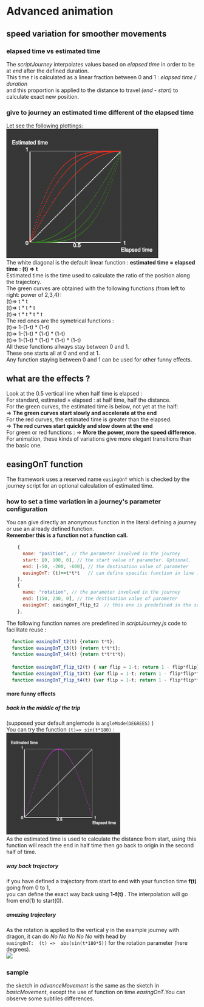 # Advanced animation
## speed variation for smoother movements 
### elapsed time vs estimated time 
The *scriptJourney* interpolates values based on *elapsed time* in order to be at *end* after the defined duration.  
This time *t* is calculated as a linear fraction between 0 and 1 : *elapsed time / duration*  
and this proportion is applied to the distance to travel *(end - start)* to calculate exact new position. 
### give to journey an estimated time different of the elapsed time 
Let see the following plottings:   
<img src = "../img/forDoc/sevenPlots.png" width = 400></img>   
The white diagonal is the default linear function : **estimated time = elapsed time** :  **(t) => t**  
Estimated time is the time used to calculate the ratio of the position along the trajectory.    
The green curves are obtained with the following functions (from left to right: power of 2,3,4):    
(t)=> t * t   
(t)=> t * t * t   
(t)=> t * t * t * t   
The red ones are the symetrical functions :   
(t)=> 1-(1-t) * (1-t)   
(t)=> 1-(1-t) * (1-t) * (1-t)   
(t)=> 1-(1-t) * (1-t) * (1-t) * (1-t)   
All these functions allways stay between 0 and 1.   
These one starts all at 0 and end at 1.   
Any function staying between 0 and 1 can be used for other funny effects.    

## what are the effects ? 
Look at the 0.5 vertical line when half time is elapsed :  
For standard, estimated = elapsed : at half time, half the distance.    
For the green curves, the estimated time is below, not yet at the half:   
=> **The green curves start slowly and accelerate at the end**  
For the red curves, the estimated time is greater than the elapsed.   
=> **The red curves start quickly and slow down at the end**   
For green or red functions : => **More the power, more the speed difference.**   
For animation, these kinds of variations give more elegant transitions than the basic one. 
## easingOnT function 
The framework uses a reserved name ```easingOnT``` which is checked by the journey script for an optional calculation of estimated time.
### how to set a time variation in a journey's parameter configuration 
You can give directly an anonymous function in the literal defining a journey or use an already defined function.   
**Remember this is a function not a function call.**    
 
```javascript   
    {
      name: "position", // the parameter involved in the journey
      start: [0, 100, 0], // the start value of parameter. Optional.
      end: [-50, -200, -600], // the destination value of parameter
      easingOnT: (t)=>t*t*t   // can define specific function in line . up to you. 
    },
    {
      name: "rotation", // the parameter involved in the journey
      end: [150, 230, 0], // the destination value of parameter
      easingOnT: easingOnT_flip_t2  // this one is predefined in the scriptJourney source code 
    },
```
The following function names are predefined in *scriptJourney.js* code to facilitate reuse : 
```javascript 
  function easingOnT_t2(t) {return t*t};
  function easingOnT_t3(t) {return t*t*t};
  function easingOnT_t4(t) {return t*t*t*t};

  function easingOnT_flip_t2(t) { var flip = 1-t; return 1 - flip*flip};
  function easingOnT_flip_t3(t) {var flip = 1-t; return 1 - flip*flip*flip};
  function easingOnT_flip_t4(t) {var flip = 1-t; return 1 - flip*flip*flip*flip};
  ```
#### more funny effects 
##### back in the middle of the trip
(supposed your default anglemode is ```angleMode(DEGREES)``` )   
You can try the function ```(t)=> sin(t*180)``` :  
<img src = "../img/forDoc/sinusPlot.png" width = 300></img>      
As the estimated time is used to calculate the distance from start, using this function will reach the end in half time then go back to origin in the second half of time.

##### way back trajectory 
if you have defined a trajectory from start to end with your function time **f(t)** going from 0 to 1,  
you can define the exact way back using  **1-f(t)** . The interpolation will go from end(1) to start(0).       

##### amazing trajectory 

As the rotation is applied to the vertical y in the example journey with dragon, it can do *No No No No No* with head by   
``` easingOnT:  (t) =>  abs(sin(t*180*5)) ``` for the rotation parameter (here degrees).    
<img src = "../img/forDoc/nonono.png" width = 300></img>  

### sample 
the sketch in *advanceMovement* is the same as the sketch in *basicMovement*, except the use of function on time *easingOnT*.You can observe some subtiles differences.   
